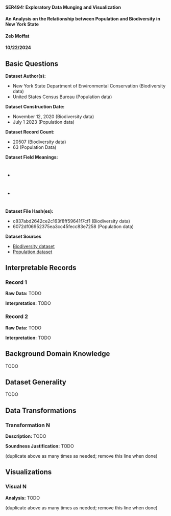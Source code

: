 #### SER494: Exploratory Data Munging and Visualization
#### An Analysis on the Relationship between Population and Biodiversity in New York State
#### Zeb Moffat
#### 10/22/2024

## Basic Questions
**Dataset Author(s):**
- New York State Department of Environmental Conservation (Biodiversity data)
- United States Census Bureau (Population data)

**Dataset Construction Date:**
- November 12, 2020 (Biodiversity data)
- July 1 2023 (Population data)

**Dataset Record Count:**
- 20507 (Biodiversity data)
- 63 (Population Data)

**Dataset Field Meanings:**
- #
- #

**Dataset File Hash(es):**
- c837abd2642ce2c163f8ff59641f7cf1 (Biodiversity data)
- 6072df06952375ea3cc45fecc83e7258 (Population data)

**Dataset Sources**
- [Biodiversity dataset](https://catalog.data.gov/dataset/biodiversity-by-county-distribution-of-animals-plants-and-natural-communities)
- [Population dataset](https://www.census.gov/data/tables/time-series/demo/popest/2020s-counties-total.html)

## Interpretable Records
### Record 1
**Raw Data:** TODO

**Interpretation:** TODO

### Record 2
**Raw Data:** TODO

**Interpretation:** TODO

## Background Domain Knowledge
TODO

## Dataset Generality
TODO

## Data Transformations
### Transformation N
**Description:** TODO

**Soundness Justification:** TODO

(duplicate above as many times as needed; remove this line when done)

## Visualizations
### Visual N
**Analysis:** TODO

(duplicate above as many times as needed; remove this line when done)